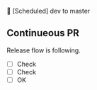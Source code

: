 🚀 [Scheduled] dev to master

## Continueous PR

Release flow is following.

- [ ] Check
- [ ] Check
- [ ] OK
